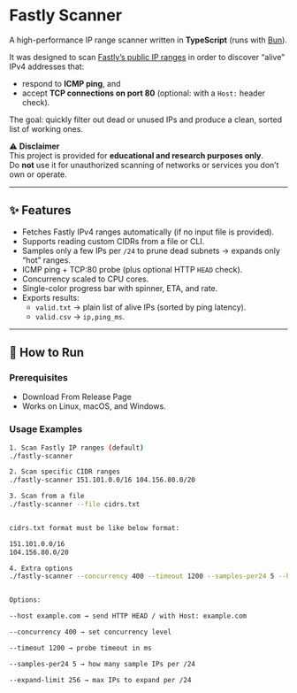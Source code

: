 # Fastly Scanner

A high-performance IP range scanner written in **TypeScript** (runs with [Bun](https://bun.com/)).

It was designed to scan [Fastly’s public IP ranges](https://api.fastly.com/public-ip-list) in order to discover “alive” IPv4 addresses that:

- respond to **ICMP ping**, and  
- accept **TCP connections on port 80** (optional: with a `Host:` header check).  

The goal: quickly filter out dead or unused IPs and produce a clean, sorted list of working ones.

⚠️ **Disclaimer**  
This project is provided for **educational and research purposes only**.  
Do **not** use it for unauthorized scanning of networks or services you don’t own or operate.

---

## ✨ Features

- Fetches Fastly IPv4 ranges automatically (if no input file is provided).
- Supports reading custom CIDRs from a file or CLI.
- Samples only a few IPs per `/24` to prune dead subnets → expands only “hot” ranges.
- ICMP ping + TCP:80 probe (plus optional HTTP `HEAD` check).
- Concurrency scaled to CPU cores.
- Single-color progress bar with spinner, ETA, and rate.
- Exports results:
  - `valid.txt` → plain list of alive IPs (sorted by ping latency).
  - `valid.csv` → `ip,ping_ms`.

---

## 🚀 How to Run

### Prerequisites
- Download From Release Page
- Works on Linux, macOS, and Windows.



### Usage Examples
```bash
1. Scan Fastly IP ranges (default)
./fastly-scanner

2. Scan specific CIDR ranges
./fastly-scanner 151.101.0.0/16 104.156.80.0/20

3. Scan from a file
./fastly-scanner --file cidrs.txt


cidrs.txt format must be like below format:

151.101.0.0/16
104.156.80.0/20

4. Extra options
./fastly-scanner --concurrency 400 --timeout 1200 --samples-per24 5 --host example.com


Options:

--host example.com → send HTTP HEAD / with Host: example.com

--concurrency 400 → set concurrency level

--timeout 1200 → probe timeout in ms

--samples-per24 5 → how many sample IPs per /24

--expand-limit 256 → max IPs to expand per /24